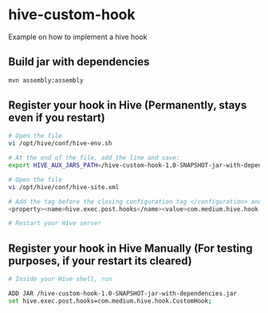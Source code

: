 # hive-custom-hook
Example on how to implement a hive hook

## Build jar with dependencies
```bash
mvn assembly:assembly
```

## Register your hook in Hive (Permanently, stays even if you restart)
```bash
# Open the file
vi /opt/hive/conf/hive-env.sh

# At the end of the file, add the line and save:
export HIVE_AUX_JARS_PATH=/hive-custom-hook-1.0-SNAPSHOT-jar-with-dependencies.jar

# Open the file
vi /opt/hive/conf/hive-site.xml

# Add the tag before the closing configuration tag </configuration> and save:
<property><name>hive.exec.post.hooks</name><value>com.medium.hive.hook.CustomHook</value></property>

# Restart your Hive server
```

## Register your hook in Hive Manually (For testing purposes, if your restart its cleared)
```bash
# Inside your Hive shell, run

ADD JAR /hive-custom-hook-1.0-SNAPSHOT-jar-with-dependencies.jar
set hive.exec.post.hooks=com.medium.hive.hook.CustomHook;

```
